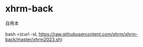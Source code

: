 # xhrm-back
自用本</br></br>
bash <(curl -sL https://raw.githubusercontent.com/xhrm/xhrm-back/master/xhrm2023.sh)
